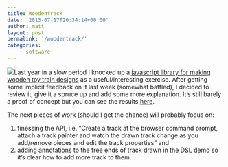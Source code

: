 ```yaml
---
title: Woodentrack
date: '2013-07-17T20:34:14+00:00'
author: matt
layout: post
permalink: '/woodentrack/'
categories:
    - software
---
```


![](http://blog.mattsouth.net/wp-content/uploads/2013/07/woodentrack-bend.png)Last year in a slow period I knocked up a[ javascript library for making wooden toy train designs](http://www.github.com/mattsouth/woodentrack) as a useful/interesting exercise. After getting some implicit feedback on it last week (somewhat baffled), I decided to review it, give it a spruce up and add some more explanation. It’s still barely a proof of concept but you can see the results [here](http://mattsouth.github.io/woodentrack/demo.html).

The next pieces of work (should I get the chance) will probably focus on:

1. finessing the API, i.e. “Create a track at the browser command prompt, attach a track painter and watch the drawn track change as you add/remove pieces and edit the track properties” and
2. adding annotations to the free ends of track drawn in the DSL demo so it’s clear how to add more track to them.
